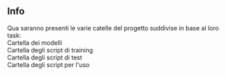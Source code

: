 ## Info
Qua saranno presenti le varie catelle del progetto suddivise in base al loro task:<br/>
Cartella dei modelli<br/>
Cartella degli script di training<br/>
Cartella degli script di test<br/>
Cartella degli script per l'uso<br/>
